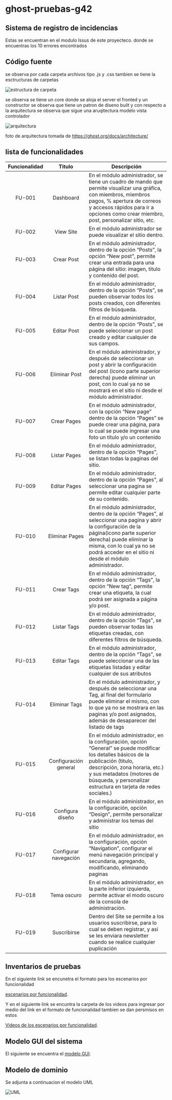 # ghost-pruebas-g42

##  Sistema de registro de incidencias

Estas se encuentran en el modulo Issus de este proyecteco. donde se encuentras los 10 errores encontrados 


## Código fuente

se observa por cada carpeta archivos tipo .js y .css tambien se tiene la esctructuras de carpetas

![estructura de carpeta](carpetas.png)

se observa se tiene un core donde se aloja el server el fronted y un constructor  se observa que tiene un patron de diseno built y con respecto a la arquitectura se observa que sigue una aruqitectura modelo  vista controlador 

![arquitectura](arquitectura.png)

foto de arquitectura tomada de https://ghost.org/docs/architecture/

## lista de funcionalidades

| **Funcionalidad** |      **Titulo**     | **Descripción**                                                                                                                                                                                                                                                      |
|:--------------------:|:----------------------:|-----------------------------------------------------------------------------------------------------------------------------------------------------------------------------------------------------------------------------------------------------------------------|
|        FU-001        |       Dashboard        | En el módulo administrador, se tiene un cuadro de mando que permite visualizar una gráfica, con miembros, miembros pagos, % apertura de  correos y accesos rápidos para ir a opciones como crear miembro, post, personalizar sitio, etc.                              |
|        FU-002        |       View Site        | En el módulo administrador se puede visualizar el sitio dentro.                                                                                                                                                                                                       |
|        FU-003        |       Crear Post       | En el módulo administrador, dentro de la opción “Posts”, la opción “New post”, permite crear una entrada para una página del sitio: imagen, titulo y contenido del post.                                                                                              |
|        FU-004        |      Listar Post       | En el módulo administrador, dentro de la opción “Posts”, se pueden observar todos los posts creados, con diferentes filtros de búsqueda.                                                                                                                              |
|        FU-005        |      Editar Post       | En el módulo administrador, dentro de la opción “Posts”, se puede seleccionar un post creado y editar cualquier de sus campos.                                                                                                                                        |
|        FU-006        |     Eliminar Post      | En el módulo administrador, y después de seleccionar un post y abrir la configuración del post (icono parte superior derecha) puede eliminar un post, con lo cual ya no se mostrará en el sitio ni desde el módulo administrador.                                     |
|        FU-007        |      Crear Pages       | En el módulo administrador, con la opción “New page” dentro de la opción “Pages” se puede crear una página, para lo cual se puede ingresar una foto un titulo y/o un contenido                                                                                        |
|        FU-008        |      Listar Pages      | En el módulo administrador, dentro de la opción “Pages”, se listan todas la paginas del sitio.                                                                                                                                                                        |
|        FU-009        |      Editar Pages      | En el módulo administrador, dentro de la opción “Pages”, al seleccionar una pagina se permite editar cualquier parte de su contenido.                                                                                                                                 |
|        FU-010        |     Eliminar Pages     | En el módulo administrador, dentro de la opción “Pages”, al seleccionar una pagina y abrir la configuración de la página(icono parte superior derecha) puede eliminar la misma, con lo cual ya no se podrá acceder en el sitio ni desde el módulo administrador.      |
|        FU-011        |       Crear Tags       | En el módulo administrador, dentro de la opción “Tags”, la opción “New tag”, permite crear una etiqueta, la cual podrá ser asignada a página y/o post.                                                                                                                |
|        FU-012        |      Listar Tags       | En el módulo administrador, dentro de la opción “Tags”, se pueden observar todas las etiquetas creadas, con diferentes filtros de búsqueda.                                                                                                                           |
|        FU-013        |      Editar Tags       | En el módulo administrador, dentro de la opción “Tags”, se puede seleccionar una de las etiquetas listadas y editar cualquier de sus atributos                                                                                                                        |
|        FU-014        |     Eliminar Tags      | En el módulo administrador, y después de seleccionar una Tag, al final del formulario puede eliminar el mismo, con lo que ya no se mostrara en las paginas y/o post asignados, además de desaparecer del listado de tags                                              |
|        FU-015        | Configuración general  | En el módulo administrador, en la configuración, opción “General” se puede modificar los detalles básicos de la publicación (titulo, descripción, zona horaria, etc.) y sus metadatos (motores de búsqueda, y personalizar estructura en tarjeta de redes sociales.)  |
|        FU-016        |    Configura diseño    | En el módulo administrador, en la configuración, opción “Design”, permite personalizar y administrar los temas del sitio                                                                                                                                              |
|        FU-017        | Configurar navegación  | En el módulo administrador, en la configuración, opción “Navigation”, configurar el menú navegación principal y secundaria, agregando, modificando, eliminando paginas                                                                                                |
|        FU-018        |      Tema oscuro       | En el módulo administrador, en la parte inferior izquierda, permite activar el modo oscuro de la consola de administración.                                                                                                                                           |
|        FU-019        |      Suscribirse       | Dentro del Site se permite a los usuarios suscribirse, para lo cual se deben registrar, y así se les enviara newsletter cuando se realice cualquier puplicación                                                                                                       |


## Inventarios de pruebas 

En el siguiente link se encunetra el formato para los escenarios por funcionalidad

[escenarios por funcionalidad](https://uniandes-my.sharepoint.com/:x:/g/personal/ca_castrov12_uniandes_edu_co/EeO7COXi5JZBrN6Wp0Qjuh4BTMmiXzb-kEIqe9aNbwFzQw?e=mVKcCl).

Y en el siguiente link se encuntra la carpeta de los videos para ingresar por medio del link en el formato de funcionalidad tambien se dan persmisos en estos 

[Videos de los escenarios por funcionalidad](
https://uniandes-my.sharepoint.com/:f:/g/personal/ca_castrov12_uniandes_edu_co/EgEhwG_33tBMviFvOtrBsXAB9pzWnsNgQQBwmu3ojdw2mA?e=24Xk1S).

## Modelo GUI del sistema
El siguiente se encuentra el [modelo GUI]( https://miro.com/app/board/uXjVO_ng2dg=/?invite_link_id=82857774840).

## Modelo de dominio
Se adjunta a continuacion el modelo UML

![UML](UMLGhost.svg)

